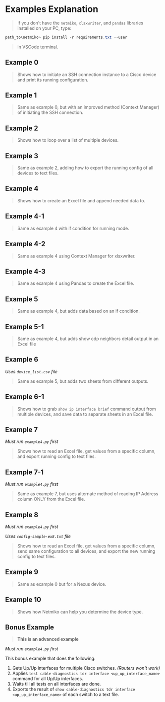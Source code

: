 # Examples Explanation

> If you don't have the `netmiko`, `xlsxwriter`, and `pandas` libraries installed on your PC, type:

```powershell
path_to\netmiko> pip install -r requirements.txt --user
```

> in VSCode terminal.

## Example 0

> Shows how to initiate an SSH connection instance to a Cisco device and print its running configuration.

## Example 1

> Same as example 0, but with an improved method (Context Manager) of initiating the SSH connection.

## Example 2

> Shows how to loop over a list of multiple devices.

## Example 3

> Same as example 2, adding how to export the running config of all devices to text files.

## Example 4

> Shows how to create an Excel file and append needed data to.

## Example 4-1

> Same as example 4 with if condition for running mode.

## Example 4-2

> Same as example 4 using Context Manager for xlsxwriter.

## Example 4-3

> Same as example 4 using Pandas to create the Excel file.

## Example 5

> Same as example 4, but adds data based on an if condition.

## Example 5-1

> Same as example 4, but adds show cdp neighbors detail output in an Excel file

## Example 6

_Uses `device_list.csv` file_

> Same as example 5, but adds two sheets from different outputs.

## Example 6-1

> Shows how to grab `show ip interface brief` command output from multiple devices, and save data to separate sheets in an Excel file.

## Example 7

_Must run `example4.py` first_

> Shows how to read an Excel file, get values from a specific column, and export running config to text files.

## Example 7-1

_Must run `example4.py` first_

> Same as example 7, but uses alternate method of reading IP Address column ONLY from the Excel file.

## Example 8

_Must run `example4.py` first_

_Uses `config-sample-ex8.txt` file_

> Shows how to read an Excel file, get values from a specific column, send same configuration to all devices, and export the new running config to text files.

## Example 9

> Same as example 0 but for a Nexus device.

## Example 10

> Shows how Netmiko can help you determine the device type.

## Bonus Example

> **This is an advanced example**

_Must run `example4.py` first_

This bonus example that does the following:

1. Gets Up/Up interfaces for multiple Cisco switches. _(Routers won't work)_
2. Applies `test cable-diagnostics tdr interface <up_up_interface_name>` command for all Up/Up interfaces.
3. Waits till all tests on all interfaces are done.
4. Exports the result of `show cable-diagnostics tdr interface <up_up_interface_name>` of each switch to a text file.
